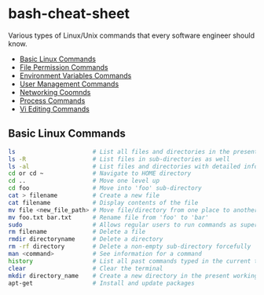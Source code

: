 # bash-cheat-sheet

Various types of Linux/Unix commands that every software engineer should know.

- [Basic Linux Commands](#basic-linux-commands)
- [File Permission Commands](#file-permission-commands)
- [Environment Variables Commands](#environment-variables-commands)
- [User Management Commands](#user-management-commands)
- [Networking Coomnds](#networking-commands)
- [Process Commands](#process-commands)
- [Vi Editing Commands](#vi-editing-commands)

## Basic Linux Commands

```bash
ls                      # List all files and directories in the present working directory
ls -R                   # List files in sub-directories as well
ls -al                  # List files and directories with detailed information like permissions, size, owner, etc.
cd or cd ~              # Navigate to HOME directory
cd ..                   # Move one level up
cd foo                  # Move into 'foo' sub-directory
cat > filename          # Create a new file
cat filename            # Display contents of the file
mv file <new_file_path> # Move file/directory from one place to another
mv foo.txt bar.txt      # Rename file from 'foo' to 'bar'
sudo                    # Allows regular users to run commands as superusers
rm filename             # Delete a file
rmdir directoryname     # Delete a directory
rm -rf directory        # Delete a non-empty sub-directory forcefully
man <command>           # See information for a command
history                 # List all past commands typed in the current terminal session
clear                   # Clear the terminal
mkdir directory_name    # Create a new directory in the present working directory or at the specified path
apt-get                 # Install and update packages
```
